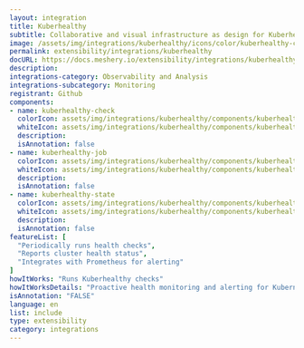 ```yaml
---
layout: integration
title: Kuberhealthy
subtitle: Collaborative and visual infrastructure as design for Kuberhealthy
image: /assets/img/integrations/kuberhealthy/icons/color/kuberhealthy-color.svg
permalink: extensibility/integrations/kuberhealthy
docURL: https://docs.meshery.io/extensibility/integrations/kuberhealthy
description: 
integrations-category: Observability and Analysis
integrations-subcategory: Monitoring
registrant: Github
components: 
- name: kuberhealthy-check
  colorIcon: assets/img/integrations/kuberhealthy/components/kuberhealthy-check/icons/color/kuberhealthy-check-color.svg
  whiteIcon: assets/img/integrations/kuberhealthy/components/kuberhealthy-check/icons/white/kuberhealthy-check-white.svg
  description: 
  isAnnotation: false
- name: kuberhealthy-job
  colorIcon: assets/img/integrations/kuberhealthy/components/kuberhealthy-job/icons/color/kuberhealthy-job-color.svg
  whiteIcon: assets/img/integrations/kuberhealthy/components/kuberhealthy-job/icons/white/kuberhealthy-job-white.svg
  description: 
  isAnnotation: false
- name: kuberhealthy-state
  colorIcon: assets/img/integrations/kuberhealthy/components/kuberhealthy-state/icons/color/kuberhealthy-state-color.svg
  whiteIcon: assets/img/integrations/kuberhealthy/components/kuberhealthy-state/icons/white/kuberhealthy-state-white.svg
  description: 
  isAnnotation: false
featureList: [
  "Periodically runs health checks",
  "Reports cluster health status",
  "Integrates with Prometheus for alerting"
]
howItWorks: "Runs Kuberhealthy checks"
howItWorksDetails: "Proactive health monitoring and alerting for Kubernetes clusters"
isAnnotation: "FALSE"
language: en
list: include
type: extensibility
category: integrations
---
```

